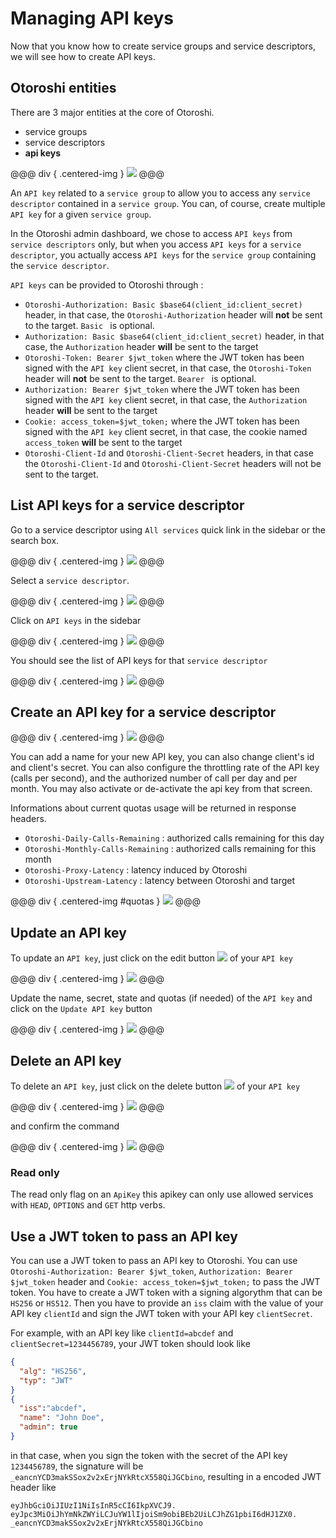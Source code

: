 # Managing API keys

Now that you know how to create service groups and service descriptors, we will see how to create API keys.

## Otoroshi entities

There are 3 major entities at the core of Otoroshi.

* service groups
* service descriptors
* **api keys**

@@@ div { .centered-img }
<img src="../img/models-apikey.png" />
@@@

An `API key` related to a `service group` to allow you to access any `service descriptor` contained in a `service group`. You can, of course, create multiple `API key` for a given `service group`.

In the Otoroshi admin dashboard, we chose to access `API keys` from `service descriptors` only, but when you access `API keys` for a `service descriptor`, you actually access `API keys` for the `service group` containing the `service descriptor`.

`API keys` can be provided to Otoroshi through :

* `Otoroshi-Authorization: Basic $base64(client_id:client_secret)` header, in that case, the `Otoroshi-Authorization` header will **not** be sent to the target. `Basic ` is optional.
* `Authorization: Basic $base64(client_id:client_secret)` header, in that case, the `Authorization` header **will** be sent to the target
* `Otoroshi-Token: Bearer $jwt_token` where the JWT token has been signed with the `API key` client secret, in that case, the `Otoroshi-Token` header will **not** be sent to the target. `Bearer ` is optional.
* `Authorization: Bearer $jwt_token` where the JWT token has been signed with the `API key` client secret, in that case, the `Authorization` header **will** be sent to the target
* `Cookie: access_token=$jwt_token;` where the JWT token has been signed with the `API key` client secret, in that case, the cookie named `access_token` **will** be sent to the target
* `Otoroshi-Client-Id` and `Otoroshi-Client-Secret` headers, in that case the `Otoroshi-Client-Id` and `Otoroshi-Client-Secret` headers will not be sent to the target.

## List API keys for a service descriptor

Go to a service descriptor using `All services` quick link in the sidebar or the search box.

@@@ div { .centered-img }
<img src="../img/sidebar-all-services.png" />
@@@

Select a `service descriptor`.

@@@ div { .centered-img }
<img src="../img/all-services.png" />
@@@

Click on `API keys` in the sidebar

@@@ div { .centered-img }
<img src="../img/sidebar-apikeys.png" />
@@@

You should see the list of API keys for that `service descriptor`

@@@ div { .centered-img }
<img src="../img/apikeys-list.png" />
@@@

## Create an API key for a service descriptor

@@@ div { .centered-img }
<img src="../img/add-apikey.png" />
@@@

You can add a name for your new API key, you can also change client's id and client's secret. You can also configure the throttling rate of the API key (calls per second), and the authorized number of call per day and per month. You may also activate or de-activate the api key from that screen.

Informations about current quotas usage will be returned in response headers.

* `Otoroshi-Daily-Calls-Remaining` : authorized calls remaining for this day
* `Otoroshi-Monthly-Calls-Remaining` : authorized calls remaining for this month
* `Otoroshi-Proxy-Latency` : latency induced by Otoroshi
* `Otoroshi-Upstream-Latency` : latency between Otoroshi and target

@@@ div { .centered-img #quotas }
<img src="../img/create-apikey.png" />
@@@

## Update an API key

To update an `API key`, just click on the edit button <img src="../img/edit.png" /> of your `API key`

@@@ div { .centered-img }
<img src="../img/apikey-edit.png" />
@@@

Update the name, secret, state and quotas (if needed) of the `API key` and click on the `Update API key` button

@@@ div { .centered-img }
<img src="../img/apikey-update.png" />
@@@

## Delete an API key

To delete an `API key`, just click on the delete button <img src="../img/delete.png" /> of your `API key`

@@@ div { .centered-img }
<img src="../img/apikey-delete.png" />
@@@

and confirm the command

@@@ div { .centered-img }
<img src="../img/apikey-delete-confirm.png" />
@@@

### Read only

The read only flag on an `ApiKey` this apikey can only use allowed services with `HEAD`, `OPTIONS` and `GET` http verbs.

## Use a JWT token to pass an API key

You can use a JWT token to pass an API key to Otoroshi. 
You can use `Otoroshi-Authorization: Bearer $jwt_token`, `Authorization: Bearer $jwt_token` header and `Cookie: access_token=$jwt_token;` to pass the JWT token.
You have to create a JWT token with a signing algorythm that can be `HS256` or `HS512`. Then you have to provide an `iss` claim with the value of your API key `clientId` and sign the JWT token with your API key `clientSecret`.

For example, with an API key like `clientId=abcdef` and `clientSecret=1234456789`, your JWT token should look like

```json
{
  "alg": "HS256",
  "typ": "JWT"
}
{
  "iss":"abcdef",
  "name": "John Doe",
  "admin": true
}
```

in that case, when you sign the token with the secret of the API key `1234456789`, the signature will be `_eancnYCD3makSSox2v2xErjNYkRtcX558QiJGCbino`, resulting in a encoded JWT header like

```
eyJhbGciOiJIUzI1NiIsInR5cCI6IkpXVCJ9.
eyJpc3MiOiJhYmNkZWYiLCJuYW1lIjoiSm9obiBEb2UiLCJhZG1pbiI6dHJ1ZX0.
_eancnYCD3makSSox2v2xErjNYkRtcX558QiJGCbino
```
